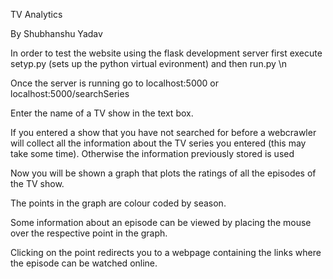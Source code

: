 TV Analytics

By Shubhanshu Yadav

In order to test the website using the flask development server first execute setyp.py (sets up the python virtual evironment) and then run.py \n

Once the server is running go to localhost:5000 or localhost:5000/searchSeries

Enter the name of a TV show in the text box. 

If you entered a show that you have not searched for before a webcrawler will collect all the information about the TV series you entered (this may take some time). Otherwise the information previously stored is used

Now you will be shown a graph that plots the ratings of all the episodes of the TV show. 

The points in the graph are colour coded by season.

Some information about an episode can be viewed by placing the mouse over the respective point in the graph. 

Clicking on the point redirects you to a webpage containing the links where the episode can be watched online.